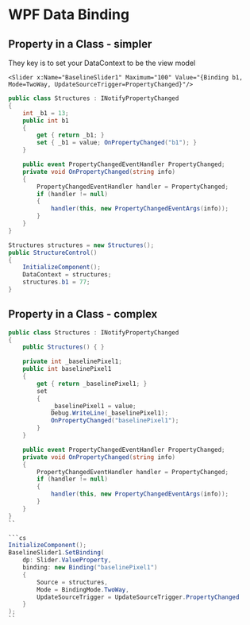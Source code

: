 # WPF Data Binding

## Property in a Class - simpler
They key is to set your DataContext to be the view model

```xaml
<Slider x:Name="BaselineSlider1" Maximum="100" Value="{Binding b1, Mode=TwoWay, UpdateSourceTrigger=PropertyChanged}"/>
```

```cs
public class Structures : INotifyPropertyChanged
{
	int _b1 = 13;
	public int b1
	{
		get { return _b1; }
		set { _b1 = value; OnPropertyChanged("b1"); }
	}

	public event PropertyChangedEventHandler PropertyChanged;
	private void OnPropertyChanged(string info)
	{
		PropertyChangedEventHandler handler = PropertyChanged;
		if (handler != null)
		{
			handler(this, new PropertyChangedEventArgs(info));
		}
	}
}
```

```cs
Structures structures = new Structures();
public StructureControl()
{
	InitializeComponent();
	DataContext = structures;
	structures.b1 = 77;
}
```

## Property in a Class - complex

```cs
public class Structures : INotifyPropertyChanged
{
	public Structures() { }

	private int _baselinePixel1;
	public int baselinePixel1
	{
		get { return _baselinePixel1; }
		set
		{
			_baselinePixel1 = value;
			Debug.WriteLine(_baselinePixel1);
			OnPropertyChanged("baselinePixel1");
		}
	}

	public event PropertyChangedEventHandler PropertyChanged;
	private void OnPropertyChanged(string info)
	{
		PropertyChangedEventHandler handler = PropertyChanged;
		if (handler != null)
		{
			handler(this, new PropertyChangedEventArgs(info));
		}
	}
}
``

```cs
InitializeComponent();
BaselineSlider1.SetBinding(
	dp: Slider.ValueProperty,
	binding: new Binding("baselinePixel1")
	{
		Source = structures,
		Mode = BindingMode.TwoWay,
		UpdateSourceTrigger = UpdateSourceTrigger.PropertyChanged
	}
);
``
